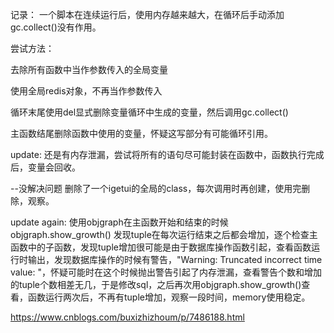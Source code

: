 记录： 一个脚本在连续运行后，使用内存越来越大，在循环后手动添加gc.collect()没有作用。


尝试方法：

去除所有函数中当作参数传入的全局变量

使用全局redis对象，不再当作参数传入

循环末尾使用del显式删除变量循环中生成的变量，然后调用gc.collect()

主函数结尾删除函数中使用的变量，怀疑这写部分有可能循环引用。


update: 还是有内存泄漏，尝试将所有的语句尽可能封装在函数中，函数执行完成后，变量会回收。

--没解决问题 删除了一个igetui的全局的class，每次调用时再创建，使用完删除，观察。

update again: 使用objgraph在主函数开始和结束的时候objgraph.show_growth() 发现tuple在每次运行结束之后都会增加，逐个检查主函数中的子函数，发现tuple增加很可能是由于数据库操作函数引起，查看函数运行时输出，发现数据库操作的时候有警告，"Warning: Truncated incorrect time value: "，怀疑可能时在这个时候抛出警告引起了内存泄漏，查看警告个数和增加的tuple个数相差无几，于是修改sql，之后再次用objgraph.show_growth()查看，函数运行两次后，不再有tuple增加，观察一段时间，memory使用稳定。



https://www.cnblogs.com/buxizhizhoum/p/7486188.html
